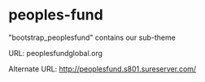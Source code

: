 # peoples-fund

"bootstrap_peoplesfund" contains our sub-theme


URL: peoplesfundglobal.org

Alternate URL: http://peoplesfund.s801.sureserver.com/

